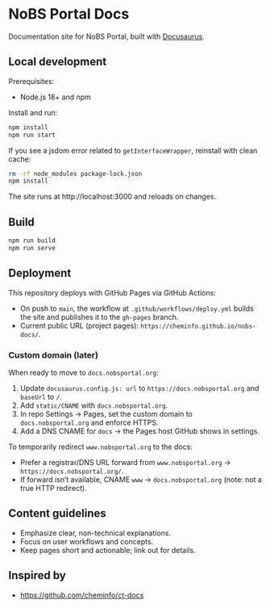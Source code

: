 # NoBS Portal Docs

Documentation site for NoBS Portal, built with [Docusaurus](https://docusaurus.io/).

## Local development

Prerequisites:

- Node.js 18+ and npm

Install and run:

```bash
npm install
npm run start
```

If you see a jsdom error related to `getInterfaceWrapper`, reinstall with clean cache:

```bash
rm -rf node_modules package-lock.json
npm install
```

The site runs at http://localhost:3000 and reloads on changes.

## Build

```bash
npm run build
npm run serve
```

## Deployment

This repository deploys with GitHub Pages via GitHub Actions:

- On push to `main`, the workflow at `.github/workflows/deploy.yml` builds the site and publishes it to the `gh-pages` branch.
- Current public URL (project pages): `https://cheminfo.github.io/nobs-docs/`.

### Custom domain (later)

When ready to move to `docs.nobsportal.org`:

1. Update `docusaurus.config.js: url` to `https://docs.nobsportal.org` and `baseUrl` to `/`.
2. Add `static/CNAME` with `docs.nobsportal.org`.
3. In repo Settings → Pages, set the custom domain to `docs.nobsportal.org` and enforce HTTPS.
4. Add a DNS CNAME for `docs` → the Pages host GitHub shows in settings.

To temporarily redirect `www.nobsportal.org` to the docs:

- Prefer a registrar/DNS URL forward from `www.nobsportal.org` → `https://docs.nobsportal.org/`.
- If forward isn’t available, CNAME `www` → `docs.nobsportal.org` (note: not a true HTTP redirect).

## Content guidelines

- Emphasize clear, non-technical explanations.
- Focus on user workflows and concepts.
- Keep pages short and actionable; link out for details.

## Inspired by

- https://github.com/cheminfo/ct-docs
